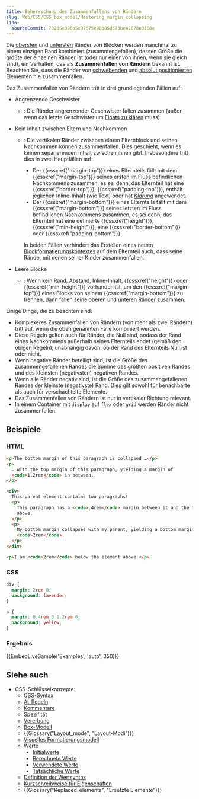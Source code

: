 ```yaml
---
title: Beherrschung des Zusammenfallens von Rändern
slug: Web/CSS/CSS_box_model/Mastering_margin_collapsing
l10n:
  sourceCommit: 70285e396b5c97675e90b85d573be42078e0168e
---
```


Die [obersten](/de/docs/Web/CSS/margin-top) und [untersten](/de/docs/Web/CSS/margin-bottom) Ränder von Blöcken werden manchmal zu einem einzigen Rand kombiniert (zusammengefallen), dessen Größe die größte der einzelnen Ränder ist (oder nur einer von ihnen, wenn sie gleich sind), ein Verhalten, das als **Zusammenfallen von Rändern** bekannt ist. Beachten Sie, dass die Ränder von [schwebenden](/de/docs/Web/CSS/float) und [absolut positionierten](/de/docs/Web/CSS/position#types_of_positioning) Elementen nie zusammenfallen.

Das Zusammenfallen von Rändern tritt in drei grundlegenden Fällen auf:

- Angrenzende Geschwister
  - : Die Ränder angrenzender Geschwister fallen zusammen (außer wenn das letzte Geschwister um [Floats zu klären](/de/docs/Web/CSS/clear) muss).
- Kein Inhalt zwischen Eltern und Nachkommen
  - : Die vertikalen Ränder zwischen einem Elternblock und seinen Nachkommen können zusammenfallen. Dies geschieht, wenn es keinen separierenden Inhalt zwischen ihnen gibt. Insbesondere tritt dies in zwei Hauptfällen auf:
    - Der {{cssxref("margin-top")}} eines Elternteils fällt mit dem {{cssxref("margin-top")}} seines ersten im Fluss befindlichen Nachkommens zusammen, es sei denn, das Elternteil hat eine {{cssxref("border-top")}}, {{cssxref("padding-top")}}, enthält jeglichen Inline-Inhalt (wie Text) oder hat _[Klärung](/de/docs/Web/CSS/clear)_ angewendet.
    - Der {{cssxref("margin-bottom")}} eines Elternteils fällt mit dem {{cssxref("margin-bottom")}} seines letzten im Fluss befindlichen Nachkommens zusammen, es sei denn, das Elternteil hat eine definierte {{cssxref("height")}}, {{cssxref("min-height")}}, eine {{cssxref("border-bottom")}} oder {{cssxref("padding-bottom")}}.

    In beiden Fällen verhindert das Erstellen eines neuen [Blockformatierungskontextes](/de/docs/Web/CSS/CSS_display/Block_formatting_context) auf dem Elternteil auch, dass seine Ränder mit denen seiner Kinder zusammenfallen.

- Leere Blöcke
  - : Wenn kein Rand, Abstand, Inline-Inhalt, {{cssxref("height")}} oder {{cssxref("min-height")}} vorhanden ist, um den {{cssxref("margin-top")}} eines Blocks von seinem {{cssxref("margin-bottom")}} zu trennen, dann fallen seine oberen und unteren Ränder zusammen.

Einige Dinge, die zu beachten sind:

- Komplexeres Zusammenfallen von Rändern (von mehr als zwei Rändern) tritt auf, wenn die oben genannten Fälle kombiniert werden.
- Diese Regeln gelten auch für Ränder, die Null sind, sodass der Rand eines Nachkommens außerhalb seines Elternteils endet (gemäß den obigen Regeln), unabhängig davon, ob der Rand des Elternteils Null ist oder nicht.
- Wenn negative Ränder beteiligt sind, ist die Größe des zusammengefallenen Randes die Summe des größten positiven Randes und des kleinsten (negativsten) negativen Randes.
- Wenn alle Ränder negativ sind, ist die Größe des zusammengefallenen Randes der kleinste (negativste) Rand. Dies gilt sowohl für benachbarte als auch für verschachtelte Elemente.
- Das Zusammenfallen von Rändern ist nur in vertikaler Richtung relevant.
- In einem Container mit `display` auf `flex` oder `grid` werden Ränder nicht zusammenfallen.

## Beispiele

### HTML

```html
<p>The bottom margin of this paragraph is collapsed …</p>
<p>
  … with the top margin of this paragraph, yielding a margin of
  <code>1.2rem</code> in between.
</p>

<div>
  This parent element contains two paragraphs!
  <p>
    This paragraph has a <code>.4rem</code> margin between it and the text
    above.
  </p>
  <p>
    My bottom margin collapses with my parent, yielding a bottom margin of
    <code>2rem</code>.
  </p>
</div>

<p>I am <code>2rem</code> below the element above.</p>
```

### CSS

```css
div {
  margin: 2rem 0;
  background: lavender;
}

p {
  margin: 0.4rem 0 1.2rem 0;
  background: yellow;
}
```

### Ergebnis

{{EmbedLiveSample('Examples', 'auto', 350)}}

## Siehe auch

- CSS-Schlüsselkonzepte:
  - [CSS-Syntax](/de/docs/Web/CSS/CSS_syntax/Syntax)
  - [At-Regeln](/de/docs/Web/CSS/CSS_syntax/At-rule)
  - [Kommentare](/de/docs/Web/CSS/CSS_syntax/Comments)
  - [Spezifität](/de/docs/Web/CSS/CSS_cascade/Specificity)
  - [Vererbung](/de/docs/Web/CSS/CSS_cascade/Inheritance)
  - [Box-Modell](/de/docs/Web/CSS/CSS_box_model/Introduction_to_the_CSS_box_model)
  - {{Glossary("Layout_mode", "Layout-Modi")}}
  - [Visuelles Formatierungsmodell](/de/docs/Web/CSS/CSS_display/Visual_formatting_model)
  - Werte
    - [Initialwerte](/de/docs/Web/CSS/CSS_cascade/Value_processing#initial_value)
    - [Berechnete Werte](/de/docs/Web/CSS/CSS_cascade/Value_processing#computed_value)
    - [Verwendete Werte](/de/docs/Web/CSS/CSS_cascade/Value_processing#used_value)
    - [Tatsächliche Werte](/de/docs/Web/CSS/CSS_cascade/Value_processing#actual_value)
  - [Definition der Wertsyntax](/de/docs/Web/CSS/CSS_values_and_units/Value_definition_syntax)
  - [Kurzschreibweise für Eigenschaften](/de/docs/Web/CSS/CSS_cascade/Shorthand_properties)
  - {{Glossary("Replaced_elements", "Ersetzte Elemente")}}
